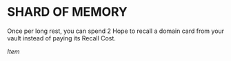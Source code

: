 # SHARD OF MEMORY

Once per long rest, you can spend 2 Hope to recall a domain card from your vault instead of paying its Recall Cost.

*Item*